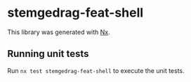 # stemgedrag-feat-shell

This library was generated with [Nx](https://nx.dev).

## Running unit tests

Run `nx test stemgedrag-feat-shell` to execute the unit tests.
